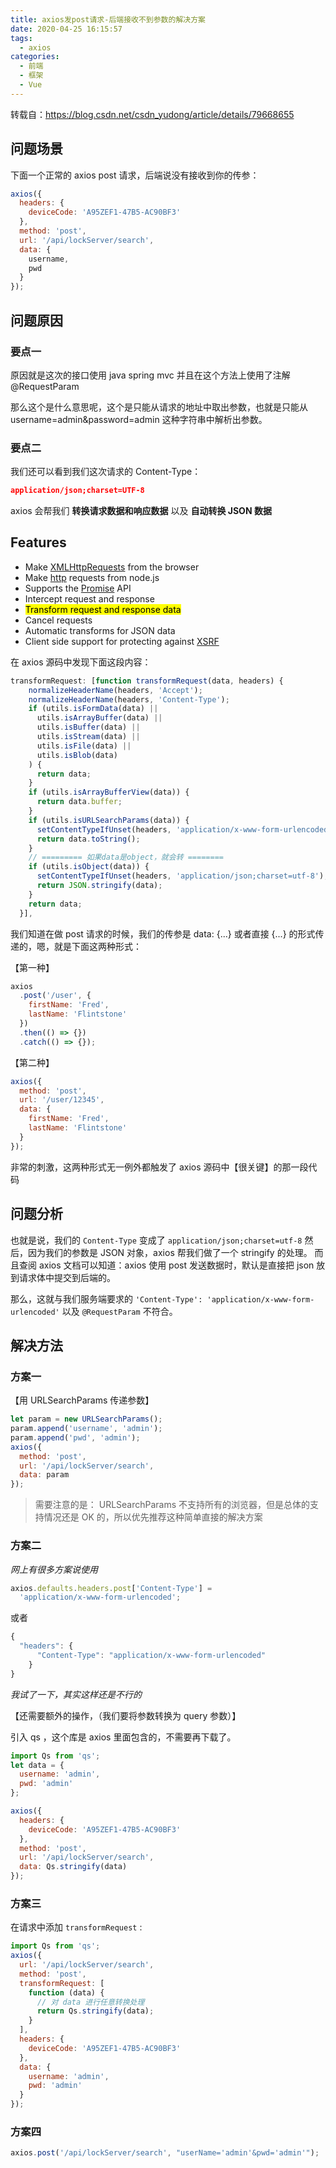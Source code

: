 ```yaml
---
title: axios发post请求-后端接收不到参数的解决方案
date: 2020-04-25 16:15:57
tags:
  - axios
categories:
  - 前端
  - 框架
  - Vue
---
```


转载自：https://blog.csdn.net/csdn_yudong/article/details/79668655

## 问题场景

下面一个正常的 axios post 请求，后端说没有接收到你的传参：

```js
axios({
  headers: {
    deviceCode: 'A95ZEF1-47B5-AC90BF3'
  },
  method: 'post',
  url: '/api/lockServer/search',
  data: {
    username,
    pwd
  }
});
```

## 问题原因

### 要点一

原因就是这次的接口使用 java spring mvc
并且在这个方法上使用了注解 @RequestParam

那么这个是什么意思呢，这个是只能从请求的地址中取出参数，也就是只能从 username=admin&password=admin 这种字符串中解析出参数。

### 要点二

我们还可以看到我们这次请求的 Content-Type：

```json
application/json;charset=UTF-8
```

axios 会帮我们 **转换请求数据和响应数据** 以及 **自动转换 JSON 数据**

## Features

- Make [XMLHttpRequests](https://developer.mozilla.org/en-US/docs/Web/API/XMLHttpRequest) from the browser
- Make [http](http://nodejs.org/api/http.html) requests from node.js
- Supports the [Promise](https://developer.mozilla.org/en-US/docs/Web/JavaScript/Reference/Global_Objects/Promise) API
- Intercept request and response
- <mark>Transform request and response data</mark>
- Cancel requests
- Automatic transforms for JSON data
- Client side support for protecting against [XSRF](http://en.wikipedia.org/wiki/Cross-site_request_forgery)

在 axios 源码中发现下面这段内容：

```js
transformRequest: [function transformRequest(data, headers) {
    normalizeHeaderName(headers, 'Accept');
    normalizeHeaderName(headers, 'Content-Type');
    if (utils.isFormData(data) ||
      utils.isArrayBuffer(data) ||
      utils.isBuffer(data) ||
      utils.isStream(data) ||
      utils.isFile(data) ||
      utils.isBlob(data)
    ) {
      return data;
    }
    if (utils.isArrayBufferView(data)) {
      return data.buffer;
    }
    if (utils.isURLSearchParams(data)) {
      setContentTypeIfUnset(headers, 'application/x-www-form-urlencoded;charset=utf-8');
      return data.toString();
    }
    // ========= 如果data是object，就会转 ========
    if (utils.isObject(data)) {
      setContentTypeIfUnset(headers, 'application/json;charset=utf-8');
      return JSON.stringify(data);
    }
    return data;
  }],
```

我们知道在做 post 请求的时候，我们的传参是 data: {...} 或者直接 {...} 的形式传递的，嗯，就是下面这两种形式：

【第一种】

```js
axios
  .post('/user', {
    firstName: 'Fred',
    lastName: 'Flintstone'
  })
  .then(() => {})
  .catch(() => {});
```

【第二种】

```js
axios({
  method: 'post',
  url: '/user/12345',
  data: {
    firstName: 'Fred',
    lastName: 'Flintstone'
  }
});
```

非常的刺激，这两种形式无一例外都触发了 axios 源码中【很关键】的那一段代码

## 问题分析

也就是说，我们的 `Content-Type` 变成了 `application/json;charset=utf-8`
然后，因为我们的参数是 JSON 对象，axios 帮我们做了一个 stringify 的处理。
而且查阅 axios 文档可以知道：axios 使用 post 发送数据时，默认是直接把 json 放到请求体中提交到后端的。

那么，这就与我们服务端要求的 `'Content-Type': 'application/x-www-form-urlencoded'` 以及 `@RequestParam` 不符合。

## 解决方法

### 方案一

【用 URLSearchParams 传递参数】

```js
let param = new URLSearchParams();
param.append('username', 'admin');
param.append('pwd', 'admin');
axios({
  method: 'post',
  url: '/api/lockServer/search',
  data: param
});
```

> 需要注意的是： URLSearchParams 不支持所有的浏览器，但是总体的支持情况还是 OK 的，所以优先推荐这种简单直接的解决方案

### 方案二

_网上有很多方案说使用_

```js
axios.defaults.headers.post['Content-Type'] =
  'application/x-www-form-urlencoded';
```

或者

```js
{
  "headers": {
      "Content-Type": "application/x-www-form-urlencoded"
    }
}
```

_我试了一下，其实这样还是不行的_

【还需要额外的操作，（我们要将参数转换为 query 参数）】

引入 qs ，这个库是 axios 里面包含的，不需要再下载了。

```js
import Qs from 'qs';
let data = {
  username: 'admin',
  pwd: 'admin'
};

axios({
  headers: {
    deviceCode: 'A95ZEF1-47B5-AC90BF3'
  },
  method: 'post',
  url: '/api/lockServer/search',
  data: Qs.stringify(data)
});
```

### 方案三

在请求中添加 `transformRequest` :

```js
import Qs from 'qs';
axios({
  url: '/api/lockServer/search',
  method: 'post',
  transformRequest: [
    function (data) {
      // 对 data 进行任意转换处理
      return Qs.stringify(data);
    }
  ],
  headers: {
    deviceCode: 'A95ZEF1-47B5-AC90BF3'
  },
  data: {
    username: 'admin',
    pwd: 'admin'
  }
});
```

### 方案四

```js
axios.post('/api/lockServer/search', "userName='admin'&pwd='admin'");
```
